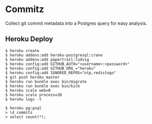 # Commitz

Collect git commit metadata into a Postgres query for easy analysis.

## Heroku Deploy

```console
$ heroku create
$ heroku addons:add heroku-postgresql:crane
$ heroku addons:add papertrail:ludvig
$ heroku config:add GITHUB_AUTH="<username>:<password>"
$ heroku config:add GITHUB_ORG_="heroku"
$ heroku config:add IGNORED_REPOS="otp,redistogo"
$ git push heroku master
$ heroku run bundle exec bin/migrate
$ heroku run bundle exec bin/kick
$ heroku scale web=0
$ heroku scale process=20
$ heroku logs -t

$ heroku pg:psql
> \d commits
> select count(*);
```
